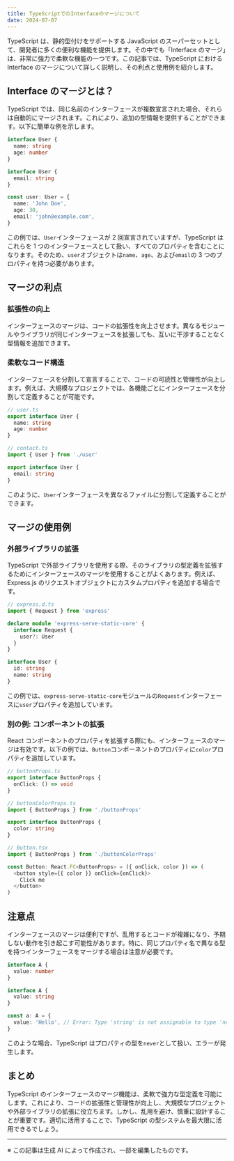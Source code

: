 ```yaml
---
title: TypeScriptでのInterfaceのマージについて
date: 2024-07-07
---
```


TypeScript は、静的型付けをサポートする JavaScript のスーパーセットとして、開発者に多くの便利な機能を提供します。その中でも「Interface のマージ」は、非常に強力で柔軟な機能の一つです。この記事では、TypeScript における Interface のマージについて詳しく説明し、その利点と使用例を紹介します。

## Interface のマージとは？

TypeScript では、同じ名前のインターフェースが複数宣言された場合、それらは自動的にマージされます。これにより、追加の型情報を提供することができます。以下に簡単な例を示します。

```typescript
interface User {
  name: string
  age: number
}

interface User {
  email: string
}

const user: User = {
  name: 'John Doe',
  age: 30,
  email: 'john@example.com',
}
```

この例では、`User`インターフェースが 2 回宣言されていますが、TypeScript はこれらを 1 つのインターフェースとして扱い、すべてのプロパティを含むことになります。そのため、`user`オブジェクトは`name`、`age`、および`email`の 3 つのプロパティを持つ必要があります。

## マージの利点

### 拡張性の向上

インターフェースのマージは、コードの拡張性を向上させます。異なるモジュールやライブラリが同じインターフェースを拡張しても、互いに干渉することなく型情報を追加できます。

### 柔軟なコード構造

インターフェースを分割して宣言することで、コードの可読性と管理性が向上します。例えば、大規模なプロジェクトでは、各機能ごとにインターフェースを分割して定義することが可能です。

```typescript
// user.ts
export interface User {
  name: string
  age: number
}

// contact.ts
import { User } from './user'

export interface User {
  email: string
}
```

このように、`User`インターフェースを異なるファイルに分割して定義することができます。

## マージの使用例

### 外部ライブラリの拡張

TypeScript で外部ライブラリを使用する際、そのライブラリの型定義を拡張するためにインターフェースのマージを使用することがよくあります。例えば、Express.js のリクエストオブジェクトにカスタムプロパティを追加する場合です。

```typescript
// express.d.ts
import { Request } from 'express'

declare module 'express-serve-static-core' {
  interface Request {
    user?: User
  }
}

interface User {
  id: string
  name: string
}
```

この例では、`express-serve-static-core`モジュールの`Request`インターフェースに`user`プロパティを追加しています。

### 別の例: コンポーネントの拡張

React コンポーネントのプロパティを拡張する際にも、インターフェースのマージは有効です。以下の例では、`Button`コンポーネントのプロパティに`color`プロパティを追加しています。

```typescript
// buttonProps.ts
export interface ButtonProps {
  onClick: () => void
}

// buttonColorProps.ts
import { ButtonProps } from './buttonProps'

export interface ButtonProps {
  color: string
}

// Button.tsx
import { ButtonProps } from './buttonColorProps'

const Button: React.FC<ButtonProps> = ({ onClick, color }) => (
  <button style={{ color }} onClick={onClick}>
    Click me
  </button>
)
```

## 注意点

インターフェースのマージは便利ですが、乱用するとコードが複雑になり、予期しない動作を引き起こす可能性があります。特に、同じプロパティ名で異なる型を持つインターフェースをマージする場合は注意が必要です。

```typescript
interface A {
  value: number
}

interface A {
  value: string
}

const a: A = {
  value: 'Hello', // Error: Type 'string' is not assignable to type 'never'.
}
```

このような場合、TypeScript はプロパティの型を`never`として扱い、エラーが発生します。

## まとめ

TypeScript のインターフェースのマージ機能は、柔軟で強力な型定義を可能にします。これにより、コードの拡張性と管理性が向上し、大規模なプロジェクトや外部ライブラリの拡張に役立ちます。しかし、乱用を避け、慎重に設計することが重要です。適切に活用することで、TypeScript の型システムを最大限に活用できるでしょう。

---

※ この記事は生成 AI によって作成され、一部を編集したものです。
